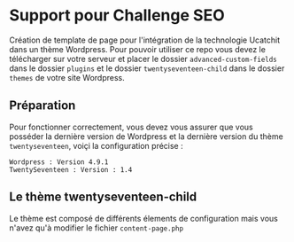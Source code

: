 # Support pour Challenge SEO
Création de template de page pour l'intégration de la technologie Ucatchit dans un thème Wordpress. Pour pouvoir utiliser ce repo vous devez le télécharger sur votre serveur et placer le dossier `advanced-custom-fields` dans le dossier `plugins` et le dossier `twentyseventeen-child` dans le dossier `themes` de votre site Wordpress.

## Préparation
Pour fonctionner correctement, vous devez vous assurer que vous posséder la dernière version de Wordpress et la dernière version du thème `twentyseventeen`, voiçi la configuration précise :
```
Wordpress : Version 4.9.1
TwentySeventeen : Version : 1.4
```

## Le thème twentyseventeen-child
Le thème est composé de différents élements de configuration mais vous n'avez qu'à modifier le fichier `content-page.php`

```php
```
